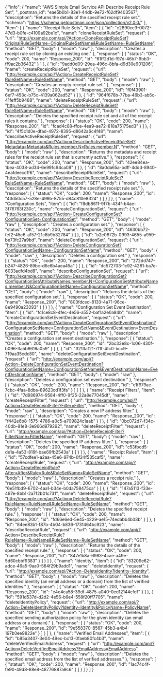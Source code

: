 {
  "info": {
    "name": "AWS Simple Email Service API Describe Receipt Rule Set",
    "_postman_id": "eae5b0b1-83e1-44db-9e72-f62df9403567",
    "description": "Returns the details of the specified receipt rule set.",
    "schema": "https://schema.getpostman.com/json/collection/v2.0.0/"
  },
  "item": [
    {
      "name": "Receipt Rule Sets",
      "item": [
        {
          "id": "c2890ce3-0072-47d3-b0fe-c4109a92be1c",
          "name": "cloneReceiptRuleSet",
          "request": {
            "url": "http://example.com/api/?Action=CloneReceiptRuleSet?OriginalRuleSetName=OriginalRuleSetName&RuleSetName=RuleSetName",
            "method": "GET",
            "body": {
              "mode": "raw"
            },
            "description": "Creates a receipt rule set by cloning an existing one."
          },
          "response": [
            {
              "status": "OK",
              "code": 200,
              "name": "Response_200",
              "id": "61ff2d1d-f97d-46b7-9bb3-ff9ac2b36432"
            }
          ]
        },
        {
          "id": "9add0d09-29ea-496c-8bfa-d9d30e901206",
          "name": "createReceiptRuleSet",
          "request": {
            "url": "http://example.com/api/?Action=CreateReceiptRuleSet?RuleSetName=RuleSetName",
            "method": "GET",
            "body": {
              "mode": "raw"
            },
            "description": "Creates an empty receipt rule set."
          },
          "response": [
            {
              "status": "OK",
              "code": 200,
              "name": "Response_200",
              "id": "f0f43901-6ef7-453c-b75c-4139a062ad52"
            }
          ]
        },
        {
          "id": "964f678b-77ba-46b3-ab5c-41feff5b9488",
          "name": "deleteReceiptRuleSet",
          "request": {
            "url": "http://example.com/api/?Action=DeleteReceiptRuleSet?RuleSetName=RuleSetName",
            "method": "GET",
            "body": {
              "mode": "raw"
            },
            "description": "Deletes the specified receipt rule set and all of the receipt rules it contains."
          },
          "response": [
            {
              "status": "OK",
              "code": 200,
              "name": "Response_200",
              "id": "fcad4c68-ffce-4ea9-ae72-818a75175ed3"
            }
          ]
        },
        {
          "id": "4f5c1d0e-dfad-4972-8395-d8642a6c4f48",
          "name": "describeActiveReceiptRuleSet",
          "request": {
            "url": "http://example.com/api/?Action=DescribeActiveReceiptRuleSet?Metadata=Metadata&Rules.member.N=Rules.member.N",
            "method": "GET",
            "body": {
              "mode": "raw"
            },
            "description": "Returns the metadata and receipt rules for the receipt rule set that is currently active."
          },
          "response": [
            {
              "status": "OK",
              "code": 200,
              "name": "Response_200",
              "id": "42ee84ea-1bea-4038-ad34-6e991c94ca08"
            }
          ]
        },
        {
          "id": "8a0da65a-bdff-4ddd-8940-4eafdeecc1f6",
          "name": "describeReceiptRuleSet",
          "request": {
            "url": "http://example.com/api/?Action=DescribeReceiptRuleSet?RuleSetName=RuleSetName",
            "method": "GET",
            "body": {
              "mode": "raw"
            },
            "description": "Returns the details of the specified receipt rule set."
          },
          "response": [
            {
              "status": "OK",
              "code": 200,
              "name": "Response_200",
              "id": "43d50c57-528e-499b-8755-d84c810e8324"
            }
          ]
        }
      ]
    },
    {
      "name": "Configuration Sets",
      "item": [
        {
          "id": "f8db8611-9f7b-434f-b4ae-3f76763f230c",
          "name": "createConfigurationSet",
          "request": {
            "url": "http://example.com/api/?Action=CreateConfigurationSet?ConfigurationSet=ConfigurationSet",
            "method": "GET",
            "body": {
              "mode": "raw"
            },
            "description": "Creates a configuration set."
          },
          "response": [
            {
              "status": "OK",
              "code": 200,
              "name": "Response_200",
              "id": "4630bb72-fef2-45c6-a157-21c8b9b32784"
            }
          ]
        },
        {
          "id": "b2e0872b-0993-4655-a959-be73fc27a9bd",
          "name": "deleteConfigurationSet",
          "request": {
            "url": "http://example.com/api/?Action=DeleteConfigurationSet?ConfigurationSetName=ConfigurationSetName",
            "method": "GET",
            "body": {
              "mode": "raw"
            },
            "description": "Deletes a configuration set."
          },
          "response": [
            {
              "status": "OK",
              "code": 200,
              "name": "Response_200",
              "id": "272dd747-b247-4826-89bc-d6e6b4aea45a"
            }
          ]
        },
        {
          "id": "dc572703-1c92-4281-ba7e-6033adfd4bd8",
          "name": "describeConfigurationSet",
          "request": {
            "url": "http://example.com/api/?Action=DescribeConfigurationSet?ConfigurationSetAttributeNames.member.N=ConfigurationSetAttributeNames.member.N&ConfigurationSetName=ConfigurationSetName",
            "method": "GET",
            "body": {
              "mode": "raw"
            },
            "description": "Returns the details of the specified configuration set."
          },
          "response": [
            {
              "status": "OK",
              "code": 200,
              "name": "Response_200",
              "id": "803fdced-8133-4a71-96ce-8e9490a23093"
            }
          ]
        }
      ]
    },
    {
      "name": "Configuration Set Event Destination",
      "item": [
        {
          "id": "fc1ce8c8-4fec-4e56-a552-baf1a2e0a84b",
          "name": "createConfigurationSetEventDestination",
          "request": {
            "url": "http://example.com/api/?Action=CreateConfigurationSetEventDestination?ConfigurationSetName=ConfigurationSetName&EventDestination=EventDestination",
            "method": "GET",
            "body": {
              "mode": "raw"
            },
            "description": "Creates a configuration set event destination."
          },
          "response": [
            {
              "status": "OK",
              "code": 200,
              "name": "Response_200",
              "id": "2bc33e8c-1c06-430f-b096-3a5b9616a059"
            }
          ]
        },
        {
          "id": "3213af21-7f1f-4fc0-bcc9-719aa35cdc80",
          "name": "deleteConfigurationSetEventDestination",
          "request": {
            "url": "http://example.com/api/?Action=DeleteConfigurationSetEventDestination?ConfigurationSetName=ConfigurationSetName&EventDestinationName=EventDestinationName",
            "method": "GET",
            "body": {
              "mode": "raw"
            },
            "description": "Deletes a configuration set event destination."
          },
          "response": [
            {
              "status": "OK",
              "code": 200,
              "name": "Response_200",
              "id": "e1f979ae-7cbc-4faa-8dba-89623cd1f3fa"
            }
          ]
        }
      ]
    },
    {
      "name": "Receipt Filters",
      "item": [
        {
          "id": "7d986974-9584-4ff0-9f25-22a8e77045df",
          "name": "createReceiptFilter",
          "request": {
            "url": "http://example.com/api/?Action=CreateReceiptFilter?Filter=Filter",
            "method": "GET",
            "body": {
              "mode": "raw"
            },
            "description": "Creates a new IP address filter."
          },
          "response": [
            {
              "status": "OK",
              "code": 200,
              "name": "Response_200",
              "id": "f442e6b8-1575-4786-a0c5-a709824c1aab"
            }
          ]
        },
        {
          "id": "0bc072d7-f34c-40db-81e8-3e966d979292",
          "name": "deleteReceiptFilter",
          "request": {
            "url": "http://example.com/api/?Action=DeleteReceiptFilter?FilterName=FilterName",
            "method": "GET",
            "body": {
              "mode": "raw"
            },
            "description": "Deletes the specified IP address filter."
          },
          "response": [
            {
              "status": "OK",
              "code": 200,
              "name": "Response_200",
              "id": "c53fbcd5-de1a-4a53-816f-bae69fb2543a"
            }
          ]
        }
      ]
    },
    {
      "name": "Receipt Rules",
      "item": [
        {
          "id": "57cdfee1-a2aa-45e6-974b-0f24f535caf5",
          "name": "createReceiptRule",
          "request": {
            "url": "http://example.com/api/?Action=CreateReceiptRule?After=After&Rule=Rule&RuleSetName=RuleSetName",
            "method": "GET",
            "body": {
              "mode": "raw"
            },
            "description": "Creates a receipt rule."
          },
          "response": [
            {
              "status": "OK",
              "code": 200,
              "name": "Response_200",
              "id": "6e51fbd9-6702-4aa1-b34e-b0da758475ca"
            }
          ]
        },
        {
          "id": "147a5113-f33e-497e-8bb1-2a712b01c731",
          "name": "deleteReceiptRule",
          "request": {
            "url": "http://example.com/api/?Action=DeleteReceiptRule?RuleName=RuleName&RuleSetName=RuleSetName",
            "method": "GET",
            "body": {
              "mode": "raw"
            },
            "description": "Deletes the specified receipt rule."
          },
          "response": [
            {
              "status": "OK",
              "code": 200,
              "name": "Response_200",
              "id": "fd66e6ed-5e45-4229-ae15-74edabb4b03b"
            }
          ]
        },
        {
          "id": "84ee83b1-f87b-4b04-b836-1731464bc923",
          "name": "describeReceiptRule",
          "request": {
            "url": "http://example.com/api/?Action=DescribeReceiptRule?RuleName=RuleName&RuleSetName=RuleSetName",
            "method": "GET",
            "body": {
              "mode": "raw"
            },
            "description": "Returns the details of the specified receipt rule."
          },
          "response": [
            {
              "status": "OK",
              "code": 200,
              "name": "Response_200",
              "id": "847e1b8a-6983-4cae-a49e-5d60cbbf9383"
            }
          ]
        }
      ]
    },
    {
      "name": "Identity",
      "item": [
        {
          "id": "83209e62-adce-46a5-9aa0-584f29b9add1",
          "name": "deleteIdentity",
          "request": {
            "url": "http://example.com/api/?Action=DeleteIdentity?Identity=Identity",
            "method": "GET",
            "body": {
              "mode": "raw"
            },
            "description": "Deletes the specified identity (an email address or a domain) from the list of verified identities."
          },
          "response": [
            {
              "status": "OK",
              "code": 200,
              "name": "Response_200",
              "id": "e4e4ca58-39df-4875-a040-0ed12144cfdf"
            }
          ]
        },
        {
          "id": "591d537d-d2d2-4e56-b6e4-558f20ff7705",
          "name": "deleteIdentityPolicy",
          "request": {
            "url": "http://example.com/api/?Action=DeleteIdentityPolicy?Identity=Identity&PolicyName=PolicyName",
            "method": "GET",
            "body": {
              "mode": "raw"
            },
            "description": "Deletes the specified sending authorization policy for the given identity (an email address or a domain)."
          },
          "response": [
            {
              "status": "OK",
              "code": 200,
              "name": "Response_200",
              "id": "9e558370-8567-45b3-a4b4-197b0ee9822e"
            }
          ]
        }
      ]
    },
    {
      "name": "Verified Email Addresses",
      "item": [
        {
          "id": "b85a3407-3e04-49ec-bc13-0faeb80fc4b3",
          "name": "deleteVerifiedEmailAddress",
          "request": {
            "url": "http://example.com/api/?Action=DeleteVerifiedEmailAddress?EmailAddress=EmailAddress",
            "method": "GET",
            "body": {
              "mode": "raw"
            },
            "description": "Deletes the specified email address from the list of verified addresses."
          },
          "response": [
            {
              "status": "OK",
              "code": 200,
              "name": "Response_200",
              "id": "1ac74c4f-fe90-49d8-88e8-48776887a9c6"
            }
          ]
        }
      ]
    }
  ]
}